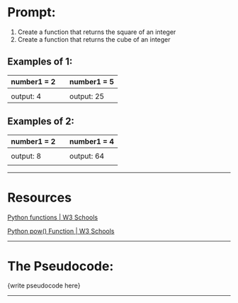 # Prompt:
1. Create a function that returns the square of an integer
2. Create a function that returns the cube of an integer

## Examples of 1:
| number1 = 2 |   | number1 = 5 |
|-------------|---|-------------|
|             |   |             |
| output: 4   |   | output: 25  |

## Examples of 2:
| number1 = 2 |   | number1 = 4 |
|-------------|---|-------------|
|             |   |             |
| output: 8   |   | output: 64  |
|             |   |             |

<hr>

# Resources
[Python functions | W3 Schools](https://www.w3schools.com/python/python_functions.asp)

[Python pow() Function | W3 Schools](https://www.w3schools.com/python/ref_func_pow.asp) 

<hr>

# The Pseudocode:

{write pseudocode here}


<hr>